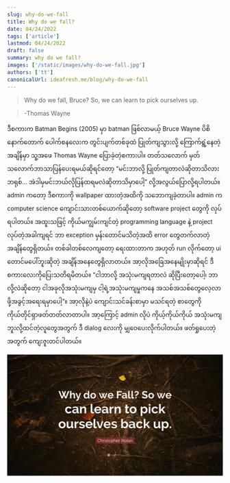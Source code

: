 ```yaml
---
slug: why-do-we-fall
title: Why do we fall?
date: 04/24/2022
tags: ['article']
lastmod: 04/24/2022
draft: false
summary: why do we fall?
images: ['/static/images/why-do-we-fall.jpg']
authors: ['tt']
canonicalUrl: ideafresh.me/blog/why-do-we-fall
---
```

> Why do we fall, Bruce? So, we can learn to pick ourselves up.

> -Thomas Wayne


ဒီစကားက Batman Begins (2005) မှာ batman ဖြစ်လာမယ့် Bruce Wayne ပိစိနောက်တောက် ပေါက်စနလေးက တွင်းပျက်တစ်ခုထဲ ပြုတ်ကျသွားလို့ ကြောက်ရွံ့နေတဲ့အချိန်မှာ သူ့အဖေ Thomas Wayne ပြောခဲ့တဲ့စကားပါ။ တတ်သလောက် မှတ်သလောက်ဘာသာပြန်ပေးရမယ်ဆိုရင်တော့ “မင်းဘာလို့ ပြုတ်ကျတာလဲဆိုတာသိလား ဘရုစ်… အဲဒါမှမင်းဘယ်လိုပြန်ထရမလဲဆိုတာသိမှာပေါ့” လို့အလွယ်ပြောလို့ရပါတယ်။ admin ကတော့ ဒီစကားကို wallpaper ထားတဲ့အထိကို သဘောကျခဲ့တာပါ။ admin က computer science ကျောင်းသားတစ်ယောက်ဆိုတော့ software project တွေကို လုပ်ရပါတယ်။ အထူးသဖြင့် ကိုယ်မကျွမ်းကျင်တဲ့ programming language နဲ့ project လုပ်တဲ့အခါကျရင် ဘာ exception မှန်းတောင်မသိတဲ့အထိ error တွေတက်လာတဲ့အချိန်တွေရှိတယ်။ တစ်ခါတစ်လေကျတော့ ရေးထားတာက အဟုတ် run လိုက်တော့ ui တောင်မပေါ်ဘူးဆိုတဲ့ အချိန်အနေတွေရှိလာတယ်။ အာ့လိုအခြေအနေမျိုးမှာဆိုရင် ဒီစကားလေးကိုပြေးသတိရမိတယ်။ “ငါဘာလို့ အသုံးမကျရတာလဲ ဆိုပြီးတော့ပေါ့၊ ဘာလို့လဲဆိုတော့ ငါအခုလိုအသုံးမကျမှ ငါ့ရဲ့အသုံးမကျမှုကနေ အသစ်အသစ်တွေလေ့လာဖို့အခွင့်အရေးရမှာပေါ့”။ အာ့လိုနဲ့ပဲ ကျောင်းသင်ခန်းစာမှာ မသင်ရတဲ့ စာတွေကို ကိုယ်တိုင်ရှာဖတ်တတ်လာတာပါ။ အာ့ကြောင့် admin လိုပဲ ကိုယ့်ကိုယ်ကိုယ် အသုံးမကျဘူးလို့ထင်တဲ့လူတွေအတွက် ဒီ dialog လေးကို မျှဝေပေးလိုက်ပါတယ်။ ဖတ်ရှုပေးတဲ့အတွက် ကျေးဇူးတင်ပါတယ်။

![why-do-we-fall](/static/images/why-do-we-fall.jpg)